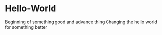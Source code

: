 # Hello-World
Beginning of something good and advance thing
Changing the hello world for something better
